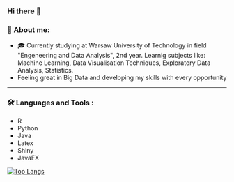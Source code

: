 ### Hi there 👋

<!--
**przybytniowskaj/przybytniowskaj** is a ✨ _special_ ✨ repository because its `README.md` (this file) appears on your GitHub profile.

Here are some ideas to get you started:

- 🔭 I’m currently working on ...
- 🌱 I’m currently learning ...
- 👯 I’m looking to collaborate on ...
- 🤔 I’m looking for help with ...
- 💬 Ask me about ...
- 📫 How to reach me: ...
- 😄 Pronouns: ...
- ⚡ Fun fact: ...
-->

### 👋 About me:

- :mortar_board: Currently studying at Warsaw University of Technology in field "Engeneering and Data Analysis", 2nd year. Learnig subjects like: Machine Learning, Data Visualisation Techniques, Exploratory Data Analysis, Statistics. 
- Feeling great in Big Data and developing my skills with every opportunity

---

### :hammer_and_wrench: Languages and Tools :
- R
- Python
- Java
- Latex
- Shiny
- JavaFX


[![Top Langs](https://github-readme-stats.vercel.app/api/top-langs/?username=your-github-username)](https://github.com/anuraghazra/github-readme-stats)
